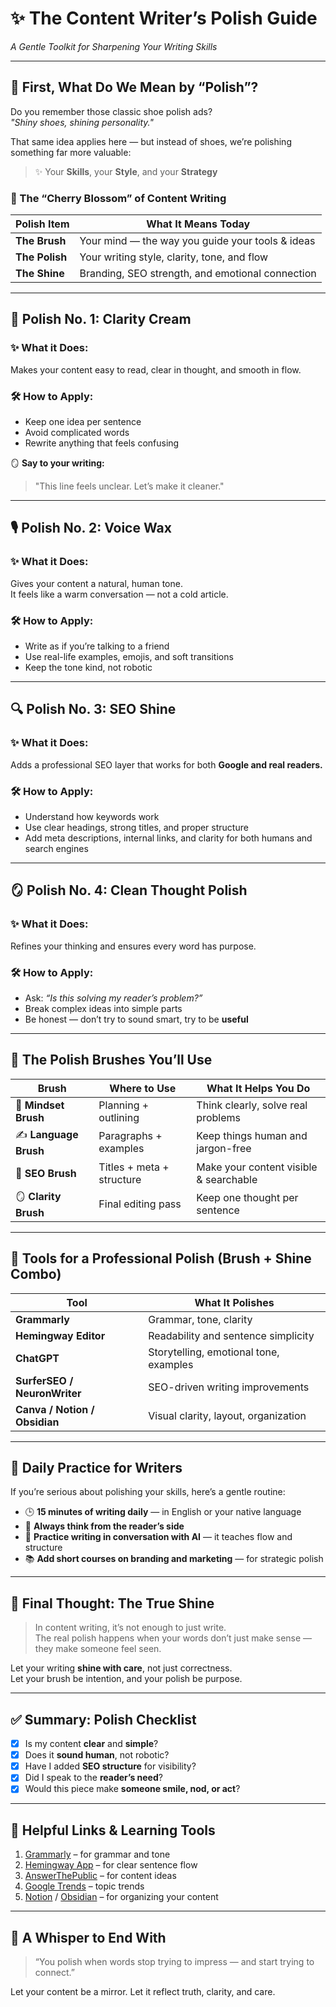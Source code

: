 # ✨ The Content Writer’s Polish Guide  
_A Gentle Toolkit for Sharpening Your Writing Skills_  

---

## 🔧 First, What Do We Mean by “Polish”?

Do you remember those classic shoe polish ads?  
_"Shiny shoes, shining personality."_  

That same idea applies here — but instead of shoes, we’re polishing something far more valuable:

> ✨ Your **Skills**, your **Style**, and your **Strategy**  

### 🍒 The “Cherry Blossom” of Content Writing

| Polish Item        | What It Means Today                            |
|--------------------|-------------------------------------------------|
| **The Brush**      | Your mind — the way you guide your tools & ideas  
| **The Polish**     | Your writing style, clarity, tone, and flow  
| **The Shine**      | Branding, SEO strength, and emotional connection  

---

## 🧴 Polish No. 1: Clarity Cream  

### ✨ What it Does:  
Makes your content easy to read, clear in thought, and smooth in flow.

### 🛠️ How to Apply:  
- Keep one idea per sentence  
- Avoid complicated words  
- Rewrite anything that feels confusing  

🪞 **Say to your writing:**  
> "This line feels unclear. Let’s make it cleaner."

---

## 🎙️ Polish No. 2: Voice Wax  

### ✨ What it Does:  
Gives your content a natural, human tone.  
It feels like a warm conversation — not a cold article.

### 🛠️ How to Apply:  
- Write as if you’re talking to a friend  
- Use real-life examples, emojis, and soft transitions  
- Keep the tone kind, not robotic

---

## 🔍 Polish No. 3: SEO Shine  

### ✨ What it Does:  
Adds a professional SEO layer that works for both **Google and real readers.**

### 🛠️ How to Apply:  
- Understand how keywords work  
- Use clear headings, strong titles, and proper structure  
- Add meta descriptions, internal links, and clarity for both humans and search engines  

---

## 🪞 Polish No. 4: Clean Thought Polish  

### ✨ What it Does:  
Refines your thinking and ensures every word has purpose.

### 🛠️ How to Apply:  
- Ask: _“Is this solving my reader’s problem?”_  
- Break complex ideas into simple parts  
- Be honest — don’t try to sound smart, try to be **useful**

---

## 🧠 The Polish Brushes You’ll Use

| Brush               | Where to Use                    | What It Helps You Do                |
|---------------------|----------------------------------|-------------------------------------|
| 🧠 **Mindset Brush**    | Planning + outlining             | Think clearly, solve real problems  
| ✍️ **Language Brush**   | Paragraphs + examples            | Keep things human and jargon-free  
| 🔎 **SEO Brush**        | Titles + meta + structure        | Make your content visible & searchable  
| 🪞 **Clarity Brush**    | Final editing pass               | Keep one thought per sentence  

---

## 🧰 Tools for a Professional Polish (Brush + Shine Combo)

| Tool               | What It Polishes                            |
|--------------------|----------------------------------------------|
| **Grammarly**       | Grammar, tone, clarity  
| **Hemingway Editor**| Readability and sentence simplicity  
| **ChatGPT**         | Storytelling, emotional tone, examples  
| **SurferSEO / NeuronWriter** | SEO-driven writing improvements  
| **Canva / Notion / Obsidian**| Visual clarity, layout, organization  

---

## 💬 Daily Practice for Writers

If you’re serious about polishing your skills, here’s a gentle routine:  

- 🕒 **15 minutes of writing daily** — in English or your native language  
- 🧠 **Always think from the reader’s side**  
- 🤝 **Practice writing in conversation with AI** — it teaches flow and structure  
- 📚 **Add short courses on branding and marketing** — for strategic polish  

---

## 🎯 Final Thought: The True Shine  

> In content writing, it’s not enough to just write.  
> The real polish happens when your words don’t just make sense — they make someone feel seen.  

Let your writing **shine with care**, not just correctness.  
Let your brush be intention, and your polish be purpose.

---

## ✅ Summary: Polish Checklist  

- [x] Is my content **clear** and **simple**?  
- [x] Does it **sound human**, not robotic?  
- [x] Have I added **SEO structure** for visibility?  
- [x] Did I speak to the **reader’s need**?  
- [x] Would this piece make **someone smile, nod, or act**?

---

## 🔗 Helpful Links & Learning Tools  

1. [Grammarly](https://grammarly.com) – for grammar and tone  
2. [Hemingway App](https://hemingwayapp.com) – for clear sentence flow  
3. [AnswerThePublic](https://answerthepublic.com) – for content ideas  
4. [Google Trends](https://trends.google.com) – topic trends  
5. [Notion](https://notion.so) / [Obsidian](https://obsidian.md) – for organizing your content  

---

## 🌱 A Whisper to End With

> “You polish when words stop trying to impress — and start trying to connect.”

Let your content be a mirror. Let it reflect truth, clarity, and care.

